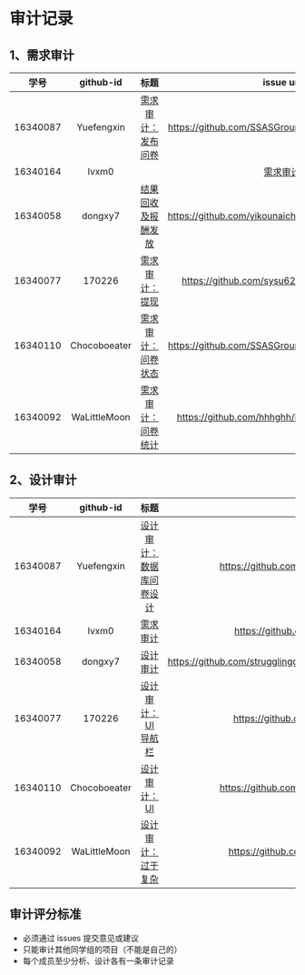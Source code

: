 # 审计记录
## 1、需求审计

| 学号	 | github-id| 标题 | 	issue url|  
| :------------: | :-------------: | :------------: | :-------------: |  
|16340087 | Yuefengxin | [需求审计：发布问卷](https://github.com/SSASGroup/Dashboard/issues/13) | https://github.com/SSASGroup/Dashboard/issues/13 |
|16340164 | lvxm0 | |[需求审计](https://github.com/SSASGroup/client/issues/2) |
|16340058 | dongxy7|[结果回收及报酬发放](https://github.com/yikounaicha/xianqianproj/issues/2) |https://github.com/yikounaicha/xianqianproj/issues/2|
|16340077 | 170226|[需求审计：提现](https://github.com/sysu620/sysu620/issues/2) | https://github.com/sysu620/sysu620/issues/2 |
|16340110 | Chocoboeater | [需求审计：问卷状态 ](https://github.com/SSASGroup/Dashboard/issues/23) |https://github.com/SSASGroup/Dashboard/issues/23 |
|16340092 | WaLittleMoon |[需求审计：问卷统计](https://github.com/hhhghh/Dashboard/issues/16) | https://github.com/hhhghh/Dashboard/issues/16|

## 2、设计审计

| 学号	 | github-id| 标题 | 	issue url|  
| :------------: | :-------------: | :------------: | :-------------: |  
|16340087 | Yuefengxin | [设计审计：数据库问卷设计](https://github.com/SSASGroup/Dashboard/issues/14) | https://github.com/SSASGroup/Dashboard/issues/14 |
|16340164 | lvxm0 | [需求审计](https://github.com/SSASGroup/client/issues/1) | https://github.com/SSASGroup/client/issues/1|
|16340058 | dongxy7| [设计审计](https://github.com/strugglinggreenhands/SpareMoney_Documents/issues/10)| https://github.com/strugglinggreenhands/SpareMoney_Documents/issues/10 |
|16340077 | 170226| [设计审计：UI导航栏](https://github.com/sysu620/sysu620/issues/3)| https://github.com/sysu620/sysu620/issues/3 |
|16340110 | Chocoboeater | [设计审计：UI ](https://github.com/SSASGroup/Dashboard/issues/24)|https://github.com/SSASGroup/Dashboard/issues/24 |
|16340092 | WaLittleMoon |[设计审计：过于复杂](https://github.com/hhhghh/Dashboard/issues/17) | https://github.com/hhhghh/Dashboard/issues/17|


## 审计评分标准

* 必须通过 issues 提交意见或建议
* 只能审计其他同学组的项目（不能是自己的）
* 每个成员至少分析、设计各有一条审计记录
